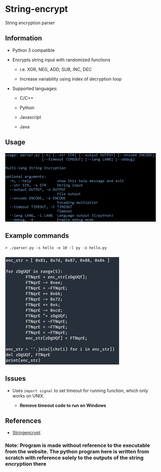 # String-encrypt

String encryption parser

## Information

- Python 3 compatible

- Encrypts string input with randomized functions

  - i.e. XOR, NEG, ADD, SUB, INC, DEC

  - Increase variability using index of decryption loop

- Supported languages:

  - C/C++
  
  - Python

  - Javascript

  - Java

## Usage

### ![Help](img/1.png)

## Example commands

```shell
> ./parser.py -s hello -e 10 -l py -o hello.py
```

### ![Output](img/2.png)

## Issues

- Uses `import signal` to set timeout for running function, which only works on UNIX.

  - **Remove timeout code to run on Windows**

## References

- [Stringencrypt](https://www.stringencrypt.com)

### Note: Program is made without reference to the executable from the website. The python program here is written from scratch with reference solely to the outputs of the string encryption there
